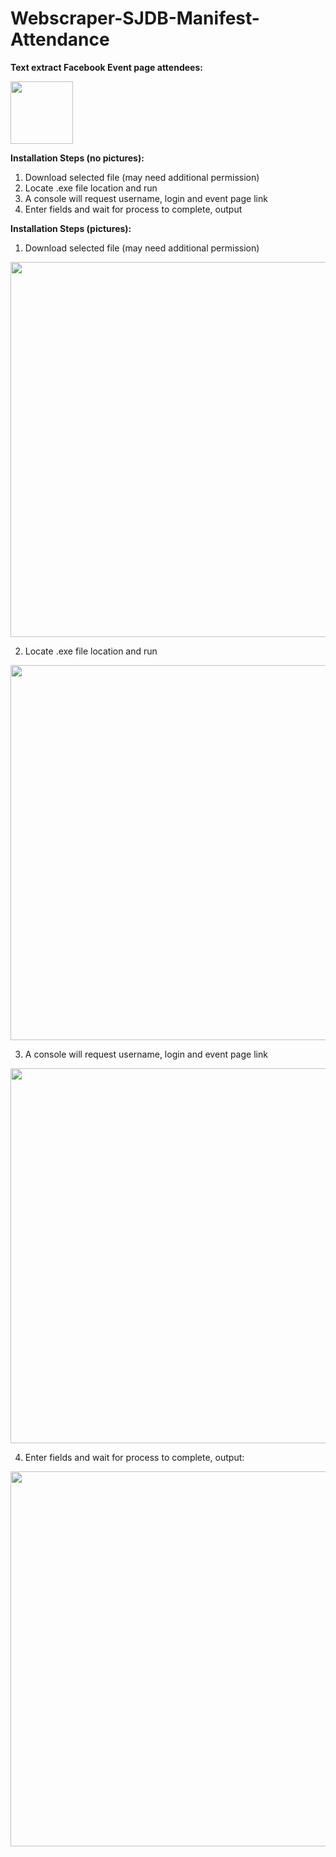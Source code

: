 # Webscraper-SJDB-Manifest-Attendance 
 **Text extract Facebook Event page attendees:**
 
<img src="https://user-images.githubusercontent.com/59778724/221741184-53a68b25-82ff-482a-a7c0-9ea900bdb236.png" width="100">

**Installation Steps (no pictures):**
1. Download selected file (may need additional permission)
2. Locate .exe file location and run
3. A console will request username, login and event page link
4. Enter fields and wait for process to complete, output

**Installation Steps (pictures):**
1. Download selected file (may need additional permission)
<img src="https://user-images.githubusercontent.com/59778724/221738721-27533ae3-f206-4539-9cec-0ce9b6dfb4f9.png" width="600">

2. Locate .exe file location and run
<img src="https://user-images.githubusercontent.com/59778724/221738992-4364d5f7-b844-4aec-a3cd-88019d554eca.png" width="600">

3. A console will request username, login and event page link
<img src="https://user-images.githubusercontent.com/59778724/221739057-7687d434-f154-4ce6-9586-46e8997c6b95.png" width="600">

4. Enter fields and wait for process to complete, output:
<img src="https://user-images.githubusercontent.com/59778724/221742065-5f3182ea-a230-41c3-8be5-a4ff91c3ce9a.png" width="600">

